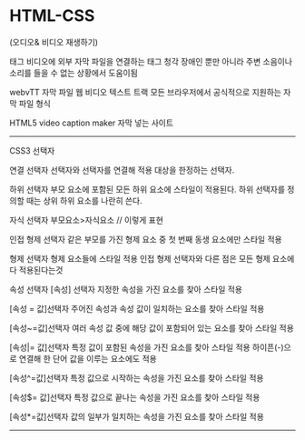 # HTML-CSS
(오디오& 비디오 재생하기)

<track>태그
비디오에 외부 자막 파일을 연결하는 태그
청각 장애인 뿐만 아니라 주변 소음이나 소리를 들을 수 없는 상황에서 도움이됨

webvTT 자막 파일
웹 비디오 텍스트 트랙
모든 브라우저에서 공식적으로 지원하는 자막 파일 형식

HTML5 video caption maker
자막 넣는 사이트

-----------------------------------------------------------------------
CSS3 선택자

연결 선택자
선택자와 선택자를 연결해 적용 대상을 한정하는 선택자.

하위 선택자
부모 요소에 포함된 모든 하위 요소에 스타일이 적용된다.
하위 선택자를 정의할 때는 상위 하위 요소를 나란히 쓴다.

자식 선택자
부모요소>자식요소 // 이렇게 표현

인접 형제 선택자
같은 부모를 가진 형제 요소 중 첫 번째 동생 요소에만 스타일 적용

형제 선택자
형제 요소들에 스타일 적용
인접 형제 선택자와 다른 점은 모든 형제 요소에 다 적용된다는것

속성 선택자
[속성] 선택자
지정한 속성을 가진 요소를 찾아 스타일 적용

[속성 = 값]선택자
주어진 속성과 속성 값이 일치하는 요소를 찾아 스타일 적용

[속성~=값]선택자
여러 속성 값 중에 해당 값이 포함되어 있는 요소를 찾아 스타일 적용

[속성|= 값]선택자
특정 값이 포함된 속성을 가진 요소를 찾아 스타일 적용
하이픈(-)으로 연결해 한 단어 값을 이루는 요소에도 적용

[속성^=값]선택자
특정 값으로 시작하는 속성을 가진 요소를 찾아 스타일 적용

[속성$= 값]선택자
특정 값으로 끝나는 속성을 가진 요소를 찾아 스타일 적용

[속성*=값]선택자
값의 일부가 일치하는 속성을 가진 요소를 찾아 스타일 적용

------------------------------------------------------------------------

 
